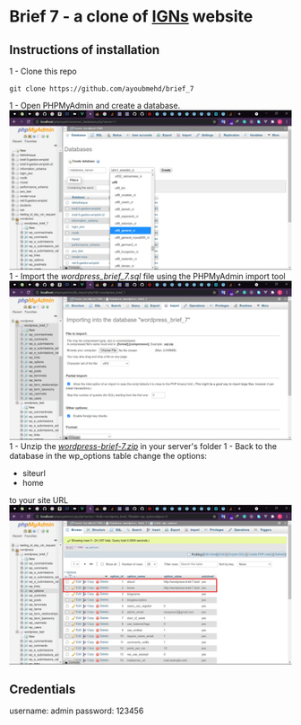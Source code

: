 # Brief 7 - a clone of [IGNs](ign.com) website 

## Instructions of installation

1 - Clone this repo
```copy
git clone https://github.com/ayoubmehd/brief_7
```
1 - Open PHPMyAdmin and create a database.
![Create daabase](/images/create_database.png)
1 - Import the *wordpress_brief_7.sql* file using the PHPMyAdmin import tool
![Import database](/images/import_database.png)
1 - Unzip the [*wordpress-brief-7.zip*](https://drive.google.com/file/d/1tsElTouYmcYMKva-X1bo4o-E-UpG9Ay-/view?usp=sharing) in your server's folder
1 - Back to the database in the wp_options table change the options:
- siteurl
- home

to your site URL
![Change option](/images/change_options.png)
## Credentials
username: admin
password: 123456

